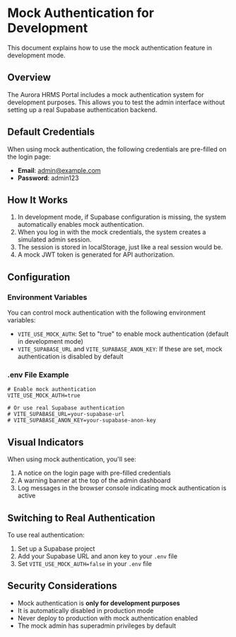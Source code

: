 # Mock Authentication for Development

This document explains how to use the mock authentication feature in development mode.

## Overview

The Aurora HRMS Portal includes a mock authentication system for development purposes. This allows you to test the admin interface without setting up a real Supabase authentication backend.

## Default Credentials

When using mock authentication, the following credentials are pre-filled on the login page:

- **Email**: admin@example.com
- **Password**: admin123

## How It Works

1. In development mode, if Supabase configuration is missing, the system automatically enables mock authentication.
2. When you log in with the mock credentials, the system creates a simulated admin session.
3. The session is stored in localStorage, just like a real session would be.
4. A mock JWT token is generated for API authorization.

## Configuration

### Environment Variables

You can control mock authentication with the following environment variables:

- `VITE_USE_MOCK_AUTH`: Set to "true" to enable mock authentication (default in development mode)
- `VITE_SUPABASE_URL` and `VITE_SUPABASE_ANON_KEY`: If these are set, mock authentication is disabled by default

### .env File Example

```
# Enable mock authentication
VITE_USE_MOCK_AUTH=true

# Or use real Supabase authentication
# VITE_SUPABASE_URL=your-supabase-url
# VITE_SUPABASE_ANON_KEY=your-supabase-anon-key
```

## Visual Indicators

When using mock authentication, you'll see:

1. A notice on the login page with pre-filled credentials
2. A warning banner at the top of the admin dashboard
3. Log messages in the browser console indicating mock authentication is active

## Switching to Real Authentication

To use real authentication:

1. Set up a Supabase project
2. Add your Supabase URL and anon key to your `.env` file
3. Set `VITE_USE_MOCK_AUTH=false` in your `.env` file

## Security Considerations

- Mock authentication is **only for development purposes**
- It is automatically disabled in production mode
- Never deploy to production with mock authentication enabled
- The mock admin has superadmin privileges by default 